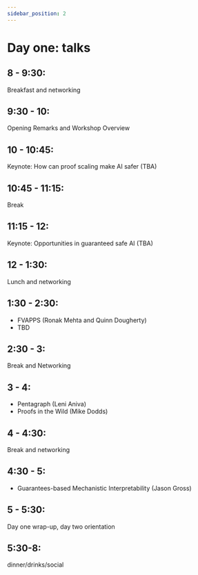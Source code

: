 ```yaml
---
sidebar_position: 2
---
```

# Day one: talks

## 8 - 9:30:
Breakfast and networking
## 9:30 - 10:
Opening Remarks and Workshop Overview
## 10 - 10:45:
Keynote: How can proof scaling make AI safer (TBA)
## 10:45 - 11:15:
Break
## 11:15 - 12:
Keynote: Opportunities in guaranteed safe AI (TBA)
## 12 - 1:30:
Lunch and networking
## 1:30 - 2:30:
- FVAPPS (Ronak Mehta and Quinn Dougherty)
- TBD
## 2:30 - 3:
Break and Networking
## 3 - 4:
- Pentagraph (Leni Aniva)
- Proofs in the Wild (Mike Dodds)
## 4 - 4:30:
Break and networking
## 4:30 - 5:
- Guarantees-based Mechanistic Interpretability (Jason Gross)
## 5 - 5:30:
Day one wrap-up, day two orientation
## 5:30-8:
dinner/drinks/social


